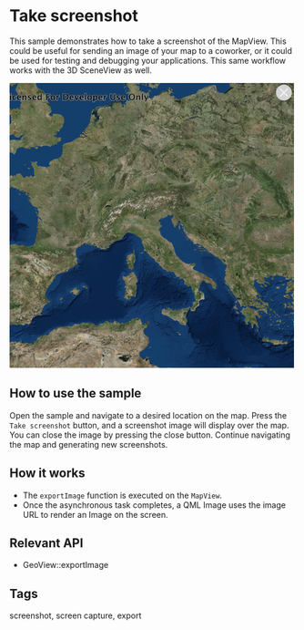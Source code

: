# Take screenshot

This sample demonstrates how to take a screenshot of the MapView. This could be useful for sending an image of your map to a coworker, or it could be used for testing and debugging your applications. This same workflow works with the 3D SceneView as well.

![](screenshot.png)

## How to use the sample
Open the sample and navigate to a desired location on the map. Press the `Take screenshot` button, and a screenshot image will display over the map. You can close the image by pressing the close button. Continue navigating the map and generating new screenshots.

## How it works
- The `exportImage` function is executed on the `MapView`.
- Once the asynchronous task completes, a QML Image uses the image URL to render an Image on the screen.

## Relevant API
 - GeoView::exportImage

## Tags
screenshot, screen capture, export

